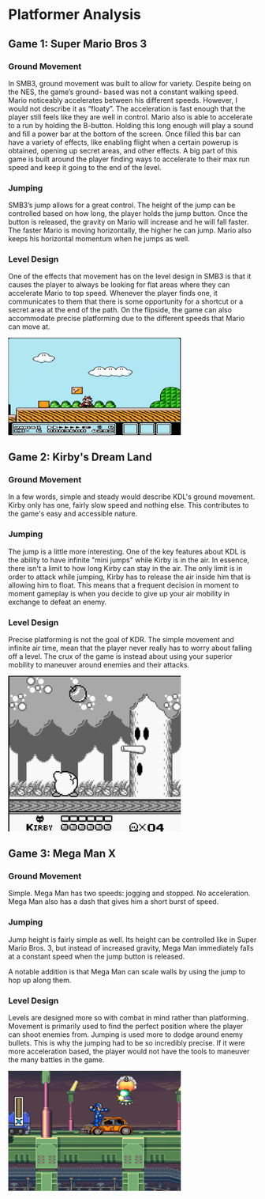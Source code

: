 # Platformer Analysis

## Game 1: Super Mario Bros 3

### Ground Movement

In SMB3, ground movement was built to allow for variety.  Despite being on the NES, the game’s ground- based was not a constant walking speed.  Mario noticeably accelerates between his different speeds.  However, I would not describe it as “floaty”.  The acceleration is fast enough that the player still feels like they are well in control.  Mario also is able to accelerate to a run by holding the B-button.  Holding this long enough will play a sound and fill a power bar at the bottom of the screen. Once filled this bar can have a variety of effects, like enabling flight when a certain powerup is obtained, opening up secret areas, and other effects.  A big part of this game is built around the player finding ways to accelerate to their max run speed and keep it going to the end of the level.

### Jumping

SMB3’s jump allows for a great control.  The height of the jump can be controlled based on how long, the player holds the jump button.  Once the button is released, the gravity on Mario will increase and he will fall faster.  The faster Mario is moving horizontally, the higher he can jump.  Mario also keeps his horizontal momentum when he jumps as well.

### Level Design

One of the effects that movement has on the level design in SMB3 is that it causes the player to always be looking for flat areas where they can accelerate Mario to top speed.  Whenever the player finds one, it communicates to them that there is some opportunity for a shortcut or a secret area at the end of the path.  On the flipside, the game can also accommodate precise platforming due to the different speeds that Mario can move at.

<img src="./images/SMB3.png" alt="Super Mario Bros. 3" width="350">





## Game 2: Kirby's Dream Land

### Ground Movement

In a few words, simple and steady would describe KDL's ground movement.  Kirby only has one, fairly slow speed and nothing else.  This contributes to the game's easy and accessible nature.

### Jumping

The jump is a little more interesting.  One of the key features about KDL is the ability to have infinite "mini jumps" while Kirby is in the air.  In essence, there isn't a limit to how long Kirby can stay in the air.  The only limit is in order to attack while jumping, Kirby has to release the air inside him that is allowing him to float.  This means that a frequent decision in moment to moment gameplay is when you decide to give up your air mobility in exchange to defeat an enemy.

### Level Design

Precise platforming is not the goal of KDR.  The simple movement and infinite air time, mean that the player never really has to worry about falling off a level.  The crux of the game is instead about using your superior mobility to maneuver around enemies and their attacks.

<img src="./images/KDR.png" alt="Kirby's Dream Land" width="350">





## Game 3: Mega Man X

### Ground Movement

Simple.  Mega Man has two speeds: jogging and stopped.  No acceleration. Mega Man also has a dash that gives him a short burst of speed.

### Jumping

Jump height is fairly simple as well.  Its height can be controlled like in Super Mario Bros. 3, but instead of increased gravity, Mega Man immediately falls at a constant speed when the jump button is released.

A notable addition is that Mega Man can scale walls by using the jump to hop up along them.

### Level Design

Levels are designed more so with combat in mind rather than platforming.  Movement is primarily used to find the perfect position where the player can shoot enemies from.  Jumping is used more to dodge around enemy bullets.  This is why the jumping had to be so incredibly precise.  If it were more acceleration based, the player would not have the tools to maneuver the many battles in the game.

<img src="./images/MMX.png" alt="Mega Man X" width="350">
